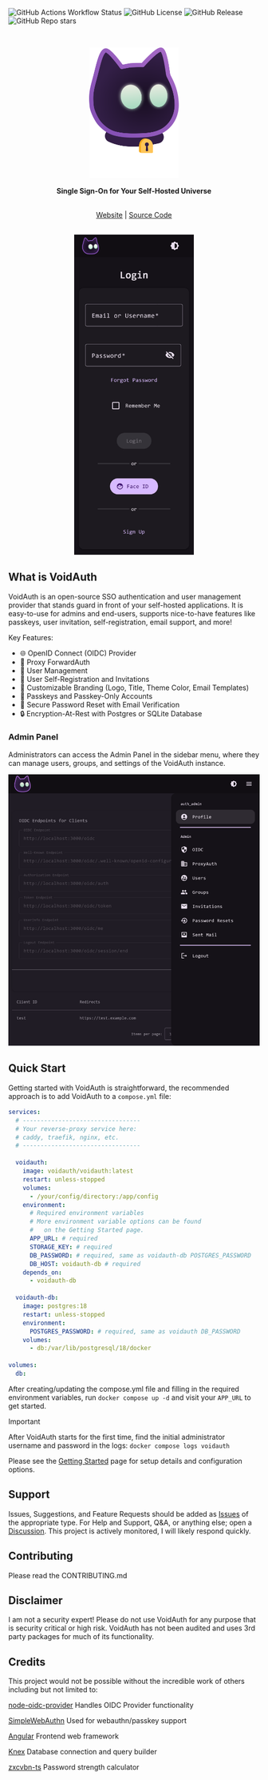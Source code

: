![GitHub Actions Workflow Status](https://img.shields.io/github/actions/workflow/status/voidauth/voidauth/release.yml)
![GitHub License](https://img.shields.io/github/license/voidauth/voidauth)
![GitHub Release](https://img.shields.io/github/v/release/voidauth/voidauth?logo=github)
![GitHub Repo stars](https://img.shields.io/github/stars/voidauth/voidauth?style=flat&logo=github)


<br>
<p align="center">
  <a href='https://voidauth.app'>
    <img src="https://raw.githubusercontent.com/voidauth/voidauth/refs/heads/main/docs/logo_full_text.svg" width="180" title="VoidAuth" alt="VoidAuth logo"/>
  </a>
</p>

<p align="center">
  <strong>
    Single Sign-On for Your Self-Hosted Universe
  </strong>
</p>

<br>

<div align="center">
  <a href="https://voidauth.app">Website</a> |
  <a href="https://github.com/voidauth/voidauth">Source Code</a>
</div>

<br>

<p align="center">
  <img src="https://raw.githubusercontent.com/voidauth/voidauth/refs/heads/main/docs/public/screenshots/2f8c15db-28fd-4b0e-a266-1dddd9cf9e3a.png" title="Login Portal" alt="Login Portal" width="240">
</p>

## What is VoidAuth

VoidAuth is an open-source SSO authentication and user management provider that stands guard in front of your self-hosted applications. It is easy-to-use for admins and end-users, supports nice-to-have features like passkeys, user invitation, self-registration, email support, and more!

Key Features:

- 🌐 OpenID Connect (OIDC) Provider
- 🔄 Proxy ForwardAuth
- 👤 User Management
- 📨 User Self-Registration and Invitations
- 🎨 Customizable Branding (Logo, Title, Theme Color, Email Templates)
- 🔑 Passkeys and Passkey-Only Accounts
- 📧 Secure Password Reset with Email Verification
- 🔒 Encryption-At-Rest with Postgres or SQLite Database

### Admin Panel

Administrators can access the Admin Panel in the sidebar menu, where they can manage users, groups, and settings of the VoidAuth instance.

<p align="center">
  <img src="https://raw.githubusercontent.com/voidauth/voidauth/refs/heads/main/docs/public/screenshots/admin_panel.png" title="Admin Panel" alt="An Admin Page with the Admin Side Panel Open" width="600">
</p>

## Quick Start

Getting started with VoidAuth is straightforward, the recommended approach is to add VoidAuth to a `compose.yml` file:

``` yaml
services:
  # ---------------------------------
  # Your reverse-proxy service here:
  # caddy, traefik, nginx, etc.
  # ---------------------------------

  voidauth: 
    image: voidauth/voidauth:latest
    restart: unless-stopped
    volumes:
      - /your/config/directory:/app/config
    environment:
      # Required environment variables
      # More environment variable options can be found 
      #   on the Getting Started page.
      APP_URL: # required
      STORAGE_KEY: # required
      DB_PASSWORD: # required, same as voidauth-db POSTGRES_PASSWORD
      DB_HOST: voidauth-db # required
    depends_on:
      - voidauth-db

  voidauth-db:
    image: postgres:18
    restart: unless-stopped
    environment:
      POSTGRES_PASSWORD: # required, same as voidauth DB_PASSWORD
    volumes:
      - db:/var/lib/postgresql/18/docker

volumes:
  db:
```

After creating/updating the compose.yml file and filling in the required environment variables, run `docker compose up -d` and visit your `APP_URL` to get started.

> [!IMPORTANT]
> After VoidAuth starts for the first time, find the initial administrator username and password in the logs: `docker compose logs voidauth`

Please see the [Getting Started](https://voidauth.app/#/Getting-Started) page for setup details and configuration options.

## Support

Issues, Suggestions, and Feature Requests should be added as [Issues](https://github.com/voidauth/voidauth/issues) of the appropriate type. For Help and Support, Q&A, or anything else; open a [Discussion](https://github.com/orgs/voidauth/discussions). This project is actively monitored, I will likely respond quickly.

## Contributing

Please read the CONTRIBUTING.md

## Disclaimer

I am not a security expert! Please do not use VoidAuth for any purpose that is security critical or high risk. VoidAuth has not been audited and uses 3rd party packages for much of its functionality.

## Credits

This project would not be possible without the incredible work of others including but not limited to:

[node-oidc-provider](https://github.com/panva/node-oidc-provider) Handles OIDC Provider functionality

[SimpleWebAuthn](https://github.com/MasterKale/SimpleWebAuthn) Used for webauthn/passkey support

[Angular](https://angular.dev) Frontend web framework

[Knex](https://knexjs.org/) Database connection and query builder

[zxcvbn-ts](https://zxcvbn-ts.github.io/zxcvbn/) Password strength calculator
